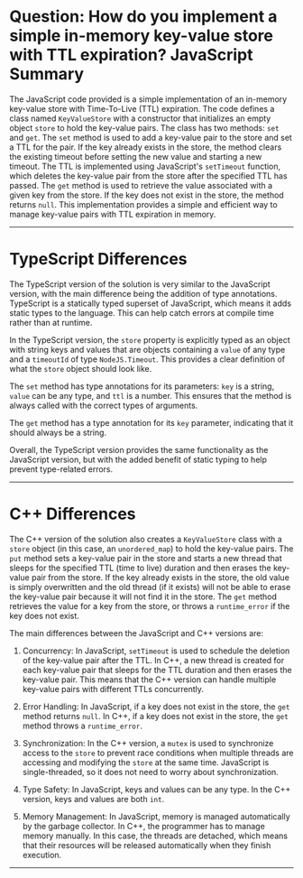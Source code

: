 # Question: How do you implement a simple in-memory key-value store with TTL expiration? JavaScript Summary

The JavaScript code provided is a simple implementation of an in-memory key-value store with Time-To-Live (TTL) expiration. The code defines a class named `KeyValueStore` with a constructor that initializes an empty object `store` to hold the key-value pairs. The class has two methods: `set` and `get`. The `set` method is used to add a key-value pair to the store and set a TTL for the pair. If the key already exists in the store, the method clears the existing timeout before setting the new value and starting a new timeout. The TTL is implemented using JavaScript's `setTimeout` function, which deletes the key-value pair from the store after the specified TTL has passed. The `get` method is used to retrieve the value associated with a given key from the store. If the key does not exist in the store, the method returns `null`. This implementation provides a simple and efficient way to manage key-value pairs with TTL expiration in memory.

---

# TypeScript Differences

The TypeScript version of the solution is very similar to the JavaScript version, with the main difference being the addition of type annotations. TypeScript is a statically typed superset of JavaScript, which means it adds static types to the language. This can help catch errors at compile time rather than at runtime.

In the TypeScript version, the `store` property is explicitly typed as an object with string keys and values that are objects containing a `value` of any type and a `timeoutId` of type `NodeJS.Timeout`. This provides a clear definition of what the `store` object should look like.

The `set` method has type annotations for its parameters: `key` is a string, `value` can be any type, and `ttl` is a number. This ensures that the method is always called with the correct types of arguments.

The `get` method has a type annotation for its `key` parameter, indicating that it should always be a string.

Overall, the TypeScript version provides the same functionality as the JavaScript version, but with the added benefit of static typing to help prevent type-related errors.

---

# C++ Differences

The C++ version of the solution also creates a `KeyValueStore` class with a `store` object (in this case, an `unordered_map`) to hold the key-value pairs. The `put` method sets a key-value pair in the store and starts a new thread that sleeps for the specified TTL (time to live) duration and then erases the key-value pair from the store. If the key already exists in the store, the old value is simply overwritten and the old thread (if it exists) will not be able to erase the key-value pair because it will not find it in the store. The `get` method retrieves the value for a key from the store, or throws a `runtime_error` if the key does not exist.

The main differences between the JavaScript and C++ versions are:

1. Concurrency: In JavaScript, `setTimeout` is used to schedule the deletion of the key-value pair after the TTL. In C++, a new thread is created for each key-value pair that sleeps for the TTL duration and then erases the key-value pair. This means that the C++ version can handle multiple key-value pairs with different TTLs concurrently.

2. Error Handling: In JavaScript, if a key does not exist in the store, the `get` method returns `null`. In C++, if a key does not exist in the store, the `get` method throws a `runtime_error`.

3. Synchronization: In the C++ version, a `mutex` is used to synchronize access to the `store` to prevent race conditions when multiple threads are accessing and modifying the `store` at the same time. JavaScript is single-threaded, so it does not need to worry about synchronization.

4. Type Safety: In JavaScript, keys and values can be any type. In the C++ version, keys and values are both `int`.

5. Memory Management: In JavaScript, memory is managed automatically by the garbage collector. In C++, the programmer has to manage memory manually. In this case, the threads are detached, which means that their resources will be released automatically when they finish execution.

---
